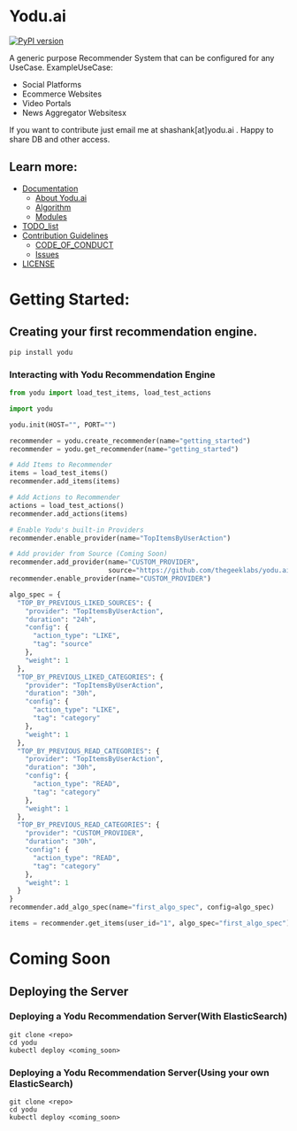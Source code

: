 # Yodu.ai

[![PyPI version](https://badge.fury.io/py/yodu.svg)](https://badge.fury.io/py/yodu)

A generic purpose Recommender System that can be configured for any UseCase.
ExampleUseCase:

- Social Platforms
- Ecommerce Websites
- Video Portals
- News Aggregator Websitesx

If you want to contribute just email me at shashank[at]yodu.ai . Happy to share DB and other access.

## Learn more:

- [Documentation](https://github.com/thegeeklabs/yodu.ai/tree/dev/docs)
    - [About Yodu.ai](https://github.com/thegeeklabs/yodu.ai/blob/dev/docs/ABOUT.md)
    - [Algorithm](https://github.com/thegeeklabs/yodu.ai/blob/dev/docs/ALGORITHM.md)
    - [Modules](https://github.com/thegeeklabs/yodu.ai/blob/dev/docs/MODULES.md)
- [TODO_list](https://github.com/thegeeklabs/yodu.ai/blob/dev/docs/TO_DO.md)
- [Contribution Guidelines](https://github.com/thegeeklabs/yodu.ai/blob/dev/CONTRIBUTING.md)
    - [CODE_OF_CONDUCT](https://github.com/thegeeklabs/yodu.ai/blob/dev/CODE_OF_CONDUCT.md)
    - [Issues](https://github.com/thegeeklabs/yodu.ai/blob/dev/docs/contributing/issues.md)
- [LICENSE](https://github.com/thegeeklabs/yodu.ai/blob/dev/LICENSE)

# Getting Started:

## Creating your first recommendation engine.

    pip install yodu

### Interacting with Yodu Recommendation Engine

```python
from yodu import load_test_items, load_test_actions

import yodu

yodu.init(HOST="", PORT="")

recommender = yodu.create_recommender(name="getting_started")
recommender = yodu.get_recommender(name="getting_started")

# Add Items to Recommender
items = load_test_items()
recommender.add_items(items)

# Add Actions to Recommender
actions = load_test_actions()
recommender.add_actions(items)

# Enable Yodu's built-in Providers
recommender.enable_provider(name="TopItemsByUserAction")

# Add provider from Source (Coming Soon)
recommender.add_provider(name="CUSTOM_PROVIDER",
                         source="https://github.com/thegeeklabs/yodu.ai/tree/dev/src/yodu/provider/some_dir")
recommender.enable_provider(name="CUSTOM_PROVIDER")

algo_spec = {
  "TOP_BY_PREVIOUS_LIKED_SOURCES": {
    "provider": "TopItemsByUserAction",
    "duration": "24h",
    "config": {
      "action_type": "LIKE",
      "tag": "source"
    },
    "weight": 1
  },
  "TOP_BY_PREVIOUS_LIKED_CATEGORIES": {
    "provider": "TopItemsByUserAction",
    "duration": "30h",
    "config": {
      "action_type": "LIKE",
      "tag": "category"
    },
    "weight": 1
  },
  "TOP_BY_PREVIOUS_READ_CATEGORIES": {
    "provider": "TopItemsByUserAction",
    "duration": "30h",
    "config": {
      "action_type": "READ",
      "tag": "category"
    },
    "weight": 1
  },
  "TOP_BY_PREVIOUS_READ_CATEGORIES": {
    "provider": "CUSTOM_PROVIDER",
    "duration": "30h",
    "config": {
      "action_type": "READ",
      "tag": "category"
    },
    "weight": 1
  }
}
recommender.add_algo_spec(name="first_algo_spec", config=algo_spec)

items = recommender.get_items(user_id="1", algo_spec="first_algo_spec")
```

# Coming Soon

## Deploying the Server

### Deploying a Yodu Recommendation Server(With ElasticSearch)

```
git clone <repo>
cd yodu
kubectl deploy <coming_soon>
```

### Deploying a Yodu Recommendation Server(Using your own ElasticSearch)

```
git clone <repo>
cd yodu
kubectl deploy <coming_soon>
```